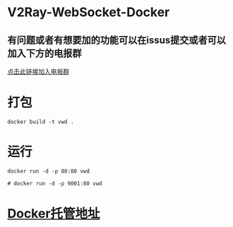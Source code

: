 # V2Ray-WebSocket-Docker

## 有问题或者有想要加的功能可以在issus提交或者可以加入下方的电报群
[点击此链接加入电报群](https://t.me/joinchat/L68JqRQMroH78jqLI1HdcA)

# 打包
```
docker build -t vwd .
```

# 运行
```
docker run -d -p 80:80 vwd

# docker run -d -p 9001:80 vwd
```

# [Docker托管地址](https://hub.docker.com/repository/docker/mackq/v2ray-websocket-docker)
